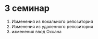 # 3 семинар
1. Изменения из локального репозитория
2. Изменения из удаленного репозитория
3. изменения ввод Оксана
